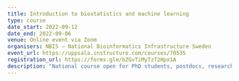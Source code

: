 ```yaml
---
title: Introduction to biostatistics and machine learning
type: course
date_start: 2022-09-12
date_end: 2022-09-06
venue: Online event via Zoom
organisers: NBIS – National Bioinformatics Infrastructure Sweden
event_url: https://uppsala.instructure.com/courses/70535
registration_url: https://forms.gle/bZGvTiMyTzf2Hpx1A
description: "National course open for PhD students, postdocs, researchers and other employees in need of biostatistical skills within all Swedish universities. The course is geared towards life scientists wanting to be able to understand and use basic statistical methods. It would also suit those already applying biostatistical methods but have never got a chance to reflect on and truly grasp the basic statistical concepts, such as the commonly misinterpreted p-value."
---
```

